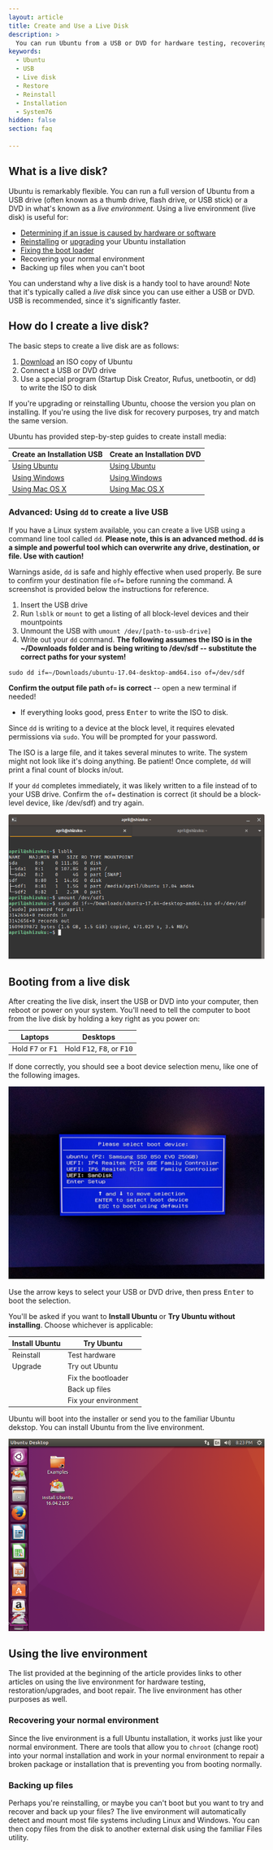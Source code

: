 ```yaml
---
layout: article
title: Create and Use a Live Disk
description: >
  You can run Ubuntu from a USB or DVD for hardware testing, recovering your environment, or reinstalling.
keywords:
  - Ubuntu
  - USB 
  - Live disk
  - Restore
  - Reinstall
  - Installation
  - System76
hidden: false
section: faq

---
```


## What is a live disk?

Ubuntu is remarkably flexible. You can run a full version of Ubuntu from a USB drive (often known as a thumb drive, flash drive, or USB stick) or a DVD in what's known as a *live environment.* Using a live environment (live disk) is useful for:

* [Determining if an issue is caused by hardware or software](/articles/hardware-failure/)
* [Reinstalling](/articles/restore/) or [upgrading](/articles/upgrade/) your Ubuntu installation
* [Fixing the boot loader](/articles/grub/)
* Recovering your normal environment
* Backing up files when you can't boot

You can understand why a live disk is a handy tool to have around! Note that it's typically called a *live disk* since you can use either a USB or DVD. USB is recommended, since it's significantly faster.

## How do I create a live disk?

The basic steps to create a live disk are as follows:

1. [Download](https://www.ubuntu.com/download) an ISO copy of Ubuntu
2. Connect a USB or DVD drive
3. Use a special program (Startup Disk Creator, Rufus, unetbootin, or dd) to write the ISO to disk

If you're upgrading or reinstalling Ubuntu, choose the version you plan on installing. If you're using the live disk for recovery purposes, try and match the same version.

Ubuntu has provided step-by-step guides to create install media:

Create an Installation USB | Create an Installation DVD
--------------------------------- | ---------------------------
[Using Ubuntu](http://www.ubuntu.com/download/desktop/create-a-usb-stick-on-ubuntu) | [Using Ubuntu](http://www.ubuntu.com/download/desktop/burn-a-dvd-on-ubuntu)
[Using Windows](http://www.ubuntu.com/download/desktop/create-a-usb-stick-on-windows) | [Using Windows](http://www.ubuntu.com/download/desktop/burn-a-dvd-on-windows)
[Using Mac OS X](http://www.ubuntu.com/download/desktop/create-a-usb-stick-on-mac-osx) | [Using Mac OS X](http://www.ubuntu.com/download/desktop/burn-a-dvd-on-mac-osx)

### Advanced: Using ``dd`` to create a live USB

If you have a Linux system available, you can create a live USB using a command line tool called `dd`. **Please note, this is an advanced method. `dd` is a simple and powerful tool which can overwrite any drive, destination, or file. Use with caution!**

Warnings aside, `dd` is safe and highly effective when used properly. Be sure to confirm your destination file `of=` before running the command. A screenshot is provided below the instructions for reference.

1. Insert the USB drive
2. Run `lsblk` or `mount` to get a listing of all block-level devices and their mountpoints
3. Unmount the USB with `umount /dev/[path-to-usb-drive]`
4. Write out your `dd` command. **The following assumes the ISO is in the ~/Downloads folder and is being writing to /dev/sdf -- substitute the correct paths for your system!**

```
sudo dd if=~/Downloads/ubuntu-17.04-desktop-amd64.iso of=/dev/sdf
```
**Confirm the output file path `of=` is correct** -- open a new terminal if needed!

* If everything looks good, press <kbd>Enter</kbd> to write the ISO to disk.

Since `dd` is writing to a device at the block level, it requires elevated permissions via `sudo`. You will be prompted for your password.

The ISO is a large file, and it takes several minutes to write. The system might not look like it's doing anything. Be patient! Once complete, `dd` will print a final count of blocks in/out.

If your `dd` completes immediately, it was likely written to a file instead of to your USB drive. Confirm the `of=` destination is correct (it should be a block-level device, like /dev/sdf) and try again.

![Using dd](/images/live-usb/using-dd.png)

## Booting from a live disk

After creating the live disk, insert the USB or DVD into your computer, then reboot or power on your system. You'll need to tell the computer to boot from the live disk by holding a key right as you power on:

Laptops                             | Desktops
----------------------------------- | ------------------------------------
Hold <kbd>F7</kbd> or <kbd>F1</kbd> | Hold <kbd>F12</kbd>, <kbd>F8</kbd>, or <kbd>F10</kbd>

If done correctly, you should see a boot device selection menu, like one of the following images.

![Boot menu](/images/live-usb/boot-menu.jpg)

Use the arrow keys to select your USB or DVD drive, then press <kbd>Enter</kbd> to boot the selection.

You'll be asked if you want to **Install Ubuntu** or **Try Ubuntu without installing**. Choose whichever is applicable:

Install Ubuntu    | Try Ubuntu
------------------| -------------
Reinstall         | Test hardware
Upgrade           | Try out Ubuntu
                  | Fix the bootloader
                  | Back up files
                  | Fix your environment
                  
Ubuntu will boot into the installer or send you to the familiar Ubuntu dekstop. You can install Ubuntu from the live environment.

![The live disk environment](/images/live-usb/live-desktop.png)

## Using the live environment

The list provided at the beginning of the article provides links to other articles on using the live environment for hardware testing, restoration/upgrades, and boot repair. The live environment has other purposes as well.

### Recovering your normal environment

Since the live environment is a full Ubuntu installation, it works just like your normal environment. There are tools that allow you to `chroot` (change root) into your normal installation and work in your normal environment to repair a broken package or installation that is preventing you from booting normally.

### Backing up files

Perhaps you're reinstalling, or maybe you can't boot but you want to try and recover and back up your files? The live environment will automatically detect and mount most file systems including Linux and Windows. You can then copy files from the disk to another external disk using the familiar Files utility.
